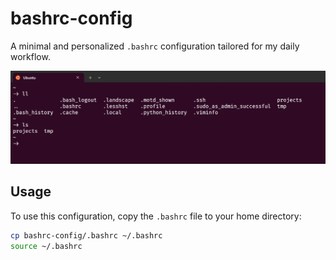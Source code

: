 # bashrc-config

A minimal and personalized `.bashrc` configuration tailored for my daily workflow.


![Preview](image.png)


## Usage

To use this configuration, copy the `.bashrc` file to your home directory:

```bash
cp bashrc-config/.bashrc ~/.bashrc
source ~/.bashrc
```